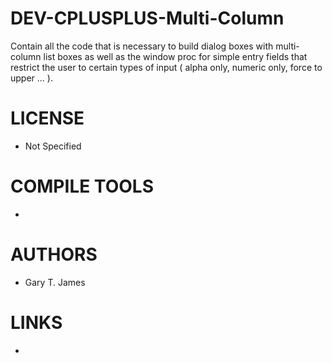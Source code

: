 DEV-CPLUSPLUS-Multi-Column
==========================

Contain all the code that is necessary to build dialog boxes with multi-column list boxes as well as the window proc for simple entry fields that restrict the user to certain types of input ( alpha only, numeric only, force to upper ... ).


LICENSE
===============
* Not Specified

COMPILE TOOLS
===============
* 

AUTHORS
===============
* Gary T. James

LINKS
===============
* 
